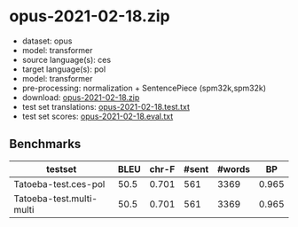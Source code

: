 # opus-2021-02-18.zip

* dataset: opus
* model: transformer
* source language(s): ces
* target language(s): pol
* model: transformer
* pre-processing: normalization + SentencePiece (spm32k,spm32k)
* download: [opus-2021-02-18.zip](https://object.pouta.csc.fi/Tatoeba-MT-models/ces-pol/opus-2021-02-18.zip)
* test set translations: [opus-2021-02-18.test.txt](https://object.pouta.csc.fi/Tatoeba-MT-models/ces-pol/opus-2021-02-18.test.txt)
* test set scores: [opus-2021-02-18.eval.txt](https://object.pouta.csc.fi/Tatoeba-MT-models/ces-pol/opus-2021-02-18.eval.txt)

## Benchmarks

| testset | BLEU  | chr-F | #sent | #words | BP |
|---------|-------|-------|-------|--------|----|
| Tatoeba-test.ces-pol 	| 50.5 	| 0.701 	| 561 	| 3369 	| 0.965 |
| Tatoeba-test.multi-multi 	| 50.5 	| 0.701 	| 561 	| 3369 	| 0.965 |

